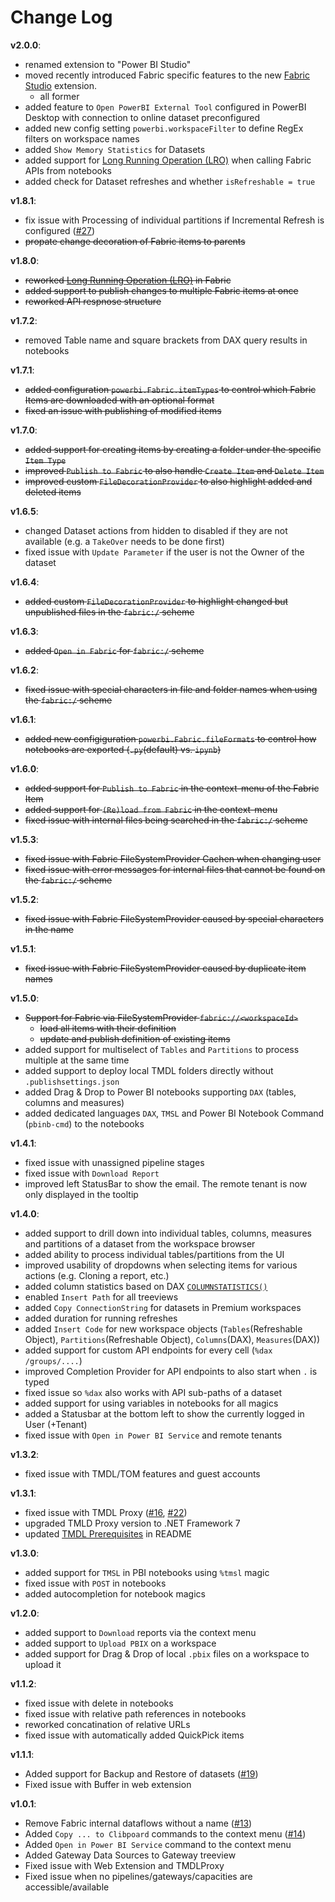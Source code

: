 # Change Log

**v2.0.0**:
- renamed extension to "Power BI Studio"
- moved recently introduced Fabric specific features to the new [Fabric Studio](https://marketplace.visualstudio.com/items?itemName=GerhardBrueckl.fabricstudio) extension.
  - all former 
- added feature to `Open PowerBI External Tool` configured in PowerBI Desktop with connection to online dataset preconfigured
- added new config setting `powerbi.workspaceFilter` to define RegEx filters on workspace names
- added `Show Memory Statistics` for Datasets
- added support for [Long Running Operation (LRO)](https://learn.microsoft.com/en-us/rest/api/fabric/articles/long-running-operation) when calling Fabric APIs from notebooks
- added check for Dataset refreshes and whether `isRefreshable = true`

**v1.8.1**:
- fix issue with Processing of individual partitions if Incremental Refresh is configured ([#27](/../../issues/27))
- ~~propate change decoration of Fabric items to parents~~

**v1.8.0**:
- ~~reworked [Long Running Operation (LRO)](https://learn.microsoft.com/en-us/rest/api/fabric/articles/long-running-operation) in Fabric~~
- ~~added support to publish changes to multiple Fabric items at once~~
- ~~reworked API respnose structure~~

**v1.7.2**:
- removed Table name and square brackets from DAX query results in notebooks

**v1.7.1**:
- ~~added configuration `powerbi.Fabric.itemTypes` to control which Fabric Items are downloaded with an optional format~~
- ~~fixed an issue with publishing of modified items~~

**v1.7.0**:
- ~~added support for creating items by creating a folder under the specific `Item Type`~~
- ~~improved `Publish to Fabric` to also handle `Create Item` and `Delete Item`~~
- ~~improved custom `FileDecorationProvider` to also highlight added and deleted items~~

**v1.6.5**:
- changed Dataset actions from hidden to disabled if they are not available (e.g. a `TakeOver` needs to be done first)
- fixed issue with `Update Parameter` if the user is not the Owner of the dataset

**v1.6.4**:
- ~~added custom `FileDecorationProvider` to highlight changed but unpublished files in the `fabric:/` scheme~~

**v1.6.3**:
- ~~added `Open in Fabric` for `fabric:/` scheme~~

**v1.6.2**:
- ~~fixed issue with special characters in file and folder names when using the `fabric:/` scheme~~

**v1.6.1**:
- ~~added new configiguration `powerbi.Fabric.fileFormats` to control how notebooks are exported (`.py`(default) vs. `ipynb`)~~

**v1.6.0**:
- ~~added support for `Publish to Fabric` in the context-menu of the Fabric Item~~
- ~~added support for `(Re)load from Fabric` in the context-menu~~
- ~~fixed issue with internal files being searched in the `fabric:/` scheme~~

**v1.5.3**:
- ~~fixed issue with Fabric FileSystemProvider Cachen when changing user~~
- ~~fixed issue with error messages for internal files that cannot be found on the `fabric:/` scheme~~

**v1.5.2**:
- ~~fixed issue with Fabric FileSystemProvider caused by special characters in the name~~

**v1.5.1**:
- ~~fixed issue with Fabric FileSystemProvider caused by duplicate item names~~

**v1.5.0**:
- ~~Support for Fabric via FileSystemProvider `fabric://<workspaceId>`~~
  - ~~load all items with their definition~~
  - ~~update and publish definition of existing items~~
- added support for multiselect of `Tables` and `Partitions` to process multiple at the same time
- added support to deploy local TMDL folders directly without `.publishsettings.json`
- added Drag & Drop to Power BI notebooks supporting `DAX` (tables, columns and measures)
- added dedicated languages `DAX`, `TMSL` and Power BI Notebook Command (`pbinb-cmd`) to the notebooks

**v1.4.1**:
- fixed issue with unassigned pipeline stages
- fixed issue with `Download Report`
- improved left StatusBar to show the email. The remote tenant is now only displayed in the tooltip

**v1.4.0**:
- added support to drill down into individual tables, columns, measures and partitions of a dataset from the workspace browser
- added ability to process individual tables/partitions from the UI
- improved usability of dropdowns when selecting items for various actions (e.g. Cloning a report, etc.)
- added column statistics based on DAX [`COLUMNSTATISTICS()`](https://learn.microsoft.com/en-us/dax/columnstatistics-function-dax)
- enabled `Insert Path` for all treeviews
- added `Copy ConnectionString` for datasets in Premium workspaces
- added duration for running refreshes
- added `Insert Code` for new workspace objects (`Tables`(Refreshable Object), `Partitions`(Refreshable Object), `Columns`(DAX), `Measures`(DAX))
- added support for custom API endpoints for every cell (`%dax /groups/....`)
- improved Completion Provider for API endpoints to also start when `.` is typed
- fixed issue so `%dax` also works with API sub-paths of a dataset
- added support for using variables in notebooks for all magics
- added a Statusbar at the bottom left to show the currently logged in User (+Tenant)
- fixed issue with `Open in Power BI Service` and remote tenants

**v1.3.2**:
- fixed issue with TMDL/TOM features and guest accounts

**v1.3.1**:
- fixed issue with TMDL Proxy ([#16](/../../issues/16), [#22](/../../issues/22))
- upgraded TMLD Proxy version to .NET Framework 7
- updated [TMDL Prerequisites](/README.md/#prerequisites) in README

**v1.3.0**:
- added support for `TMSL` in PBI notebooks using `%tmsl` magic
- fixed issue with `POST` in notebooks
- added autocompletion for notebook magics

**v1.2.0**:
- added support to `Download` reports via the context menu
- added support to `Upload PBIX` on a workspace
- added support for Drag & Drop of local `.pbix` files on a workspace to upload it

**v1.1.2**:
- fixed issue with delete in notebooks
- fixed issue with relative path references in notebooks
- reworked concatination of relative URLs
- fixed issue with automatically added QuickPick items

**v1.1.1**:
- Added support for Backup and Restore of datasets ([#19](/../../issues/19))
- Fixed issue with Buffer in web extension

**v1.0.1**:
- Remove Fabric internal dataflows without a name ([#13](/../../issues/13))
- Added `Copy ... to Clibpoard` commands to the context menu ([#14](/../../issues/14))
- Added `Open in Power BI Service` command to the context menu
- Added Gateway Data Sources to Gateway treeview
- Fixed issue with Web Extension and TMDLProxy
- Fixed issue when no pipelines/gateways/capacities are accessible/available
